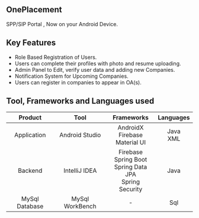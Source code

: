 ## OnePlacement

SPP/SIP Portal , Now on your Android Device.

## Key Features
- Role Based Registration of Users. <br>
- Users can complete their profiles with photo and resume uploading. <br>
- Admin Panel to Edit, verify user data and adding new Companies. <br>
- Notification System for Upcoming Companies. <br>
- Users can register in companies to appear in OA(s). <br>

## Tool, Frameworks and Languages used
| Product | Tool | Frameworks | Languages |
|:-------:|:-----:|:----------:|:---------:|
| Application     | Android Studio | AndroidX<br>Firebase<br>Material UI | Java <br>XML |
| Backend | IntelliJ IDEA | Firebase<br>Spring Boot<br>Spring Data JPA<br>Spring Security | Java |
| MySql Database| MySql WorkBench | - | Sql |
